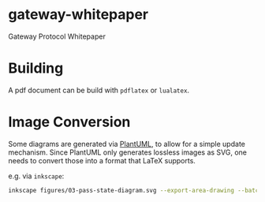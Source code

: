 # gateway-whitepaper
Gateway Protocol Whitepaper

# Building
A pdf document can be build with `pdflatex` or `lualatex`.

# Image Conversion
Some diagrams are generated via [PlantUML](https://plantuml.com/), to allow for a simple update mechanism.
Since PlantUML only generates lossless images as SVG, one needs to convert those into a format that LaTeX supports.

e.g. via `inkscape`:
```bash
inkscape figures/03-pass-state-diagram.svg --export-area-drawing --batch-process --export-type=pdf --export-filename=figures/03-pass-state-diagram.pdf
```
